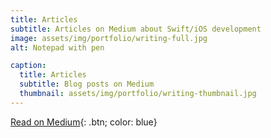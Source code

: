 ```yaml
---
title: Articles
subtitle: Articles on Medium about Swift/iOS development
image: assets/img/portfolio/writing-full.jpg
alt: Notepad with pen

caption:
  title: Articles
  subtitle: Blog posts on Medium
  thumbnail: assets/img/portfolio/writing-thumbnail.jpg
---
```


<!-- <a href="https://medium.com/@natasharw"><font size="16"><b>Read on Medium</b></font></a> -->


[Read on Medium](https://medium.com/@natasharw){: .btn; color: blue}
